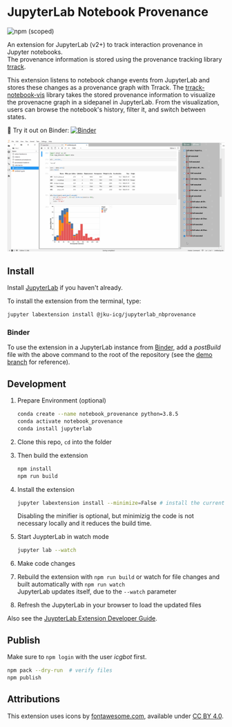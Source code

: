 # JupyterLab Notebook Provenance

 ![npm (scoped)](https://img.shields.io/npm/v/@jku-icg/jupyterlab_nbprovenance?style=flat)

An extension for JupyterLab (v2+) to track interaction provenance in Jupyter notebooks.  
The provenance information is stored using the provenance tracking library [trrack]((https://github.com/visdesignlab/trrack)).

This extension listens to notebook change events from JupyterLab and stores these changes as a provenance graph with Trrack.
The [trrack-notebook-vis](https://github.com/JKU-ICG/trrack-notebook-vis) library takes the stored provenance information to visualize the provenacne graph in a sidepanel in JupyterLab.
From the visualization, users can browse the notebook's history, filter it, and switch between states.

:rocket: Try it out on Binder: [![Binder](https://mybinder.org/badge_logo.svg)](https://mybinder.org/v2/gh/JKU-ICG/jupyterlab_nbprovenance/demo?urlpath=lab)

![Extension Demonstration](demo.gif)

## Install

Install [JupyterLab](http://jupyterlab.readthedocs.io/en/latest/getting_started/installation.html) if you haven't already.

To install the extension from the terminal, type:

```sh
jupyter labextension install @jku-icg/jupyterlab_nbprovenance
```

### Binder
To use the extension in a JupyterLab instance from [Binder](mybinder.org/), add a *postBuild* file with the above command to the root of the repository (see the [demo branch](https://github.com/JKU-ICG/jupyterlab_nbprovenance/tree/demo) for reference).

## Development

1. Prepare Environment (optional)

    ```sh
    conda create --name notebook_provenance python=3.8.5
    conda activate notebook_provenance
    conda install jupyterlab
    ```

1. Clone this repo, `cd` into the folder
1. Then build the extension

    ```sh
    npm install
    npm run build
    ```

1. Install the extension

    ```sh
    jupyter labextension install --minimize=False # install the current directory as an extension
    ```

    Disabling the minifier is optional, but minimizig the code is not necessary locally and it reduces the build time.

1. Start JuypterLab in watch mode

    ```sh
    jupyter lab --watch
    ```

1. Make code changes
1. Rebuild the extension with `npm run build` or watch for file changes and built automatically with `npm run watch`  
    JupyterLab updates itself, due to the `--watch` parameter
1. Refresh the JupyterLab in your browser to load the updated files

Also see the [JuypterLab Extension Developer Guide](https://jupyterlab.readthedocs.io/en/stable/developer/extension_dev.html#extension-authoring).

## Publish

Make sure to `npm login` with the user *icgbot* first.

```sh
npm pack --dry-run  # verify files
npm publish
```

## Attributions

This extension uses icons by [fontawesome.com](https://fontawesome.com/), available under [CC BY 4.0](https://creativecommons.org/licenses/by/4.0/).
